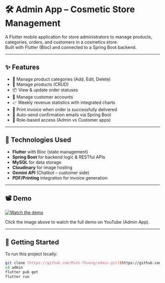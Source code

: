 # 🛠️ Admin App – Cosmetic Store Management

A Flutter mobile application for store administrators to manage products, categories, orders, and customers in a cosmetics store.  
Built with Flutter (Bloc) and connected to a Spring Boot backend.

---

## ✨ Features

- 📂 Manage product categories (Add, Edit, Delete)
- 🧴 Manage products (CRUD)
- 📦 View & update order statuses
- 👥 Manage customer accounts
- 📈 Weekly revenue statistics with integrated charts
- 🧾 Print invoice when order is successfully delivered
- 📧 Auto-send confirmation emails via Spring Boot
- 🔐 Role-based access (Admin vs Customer apps)

---

## 🧰 Technologies Used

- **Flutter** with Bloc (state management)
- **Spring Boot** for backend logic & RESTful APIs
- **MySQL** for data storage
- **Cloudinary** for image hosting
- **Gemini API** (Chatbot – customer side)
- **PDF/Printing** integration for invoice generation

---

## 📽️ Demo

[![Watch the demo](https://img.youtube.com/vi/h-FK6Zh8hlc/hqdefault.jpg)](https://youtube.com/shorts/h-FK6Zh8hlc)

Click the image above to watch the full demo on YouTube (Admin App).

---

## 🚀 Getting Started

To run this project locally:

```bash
git clone [https://github.com/Minh-Thuong/admin.git](https://github.com/Minh-Thuong/app_admin_nln.git)
cd admin
flutter pub get
flutter run
